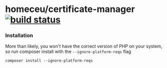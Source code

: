 # homeceu/certificate-manager [![build status](https://travis-ci.org/HomeCEU/certificate-manager.svg?branch=master)](https://travis-ci.org/HomeCEU/certificate-manager.svg?branch=master)

### Installation

More than likely, you won't have the correct version of PHP on your system, so run composer install with the `--ignore-platform-reqs` flag
  
`composer install --ignore-platform-reqs`
